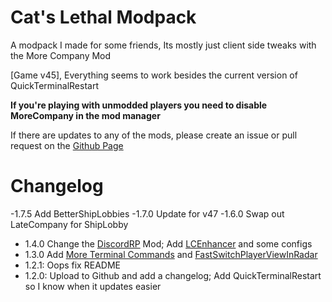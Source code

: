 # Cat's Lethal Modpack
A modpack I made for some friends, Its mostly just client side tweaks with the More Company Mod

[Game v45], Everything seems to work besides the current version of QuickTerminalRestart

**If you're playing with unmodded players you need to disable MoreCompany in the mod manager**

If there are updates to any of the mods, please create an issue or pull request on the [Github Page](https://github.com/JustCat80/CatsLethalModpack)

# Changelog
-1.7.5
    Add BetterShipLobbies
-1.7.0
    Update for v47
-1.6.0
    Swap out LateCompany for ShipLobby
- 1.4.0
    Change the [DiscordRP](https://thunderstore.io/c/lethal-company/p/Giltong/LethalCompanyDRP/) Mod;
    Add [LCEnhancer](https://thunderstore.io/c/lethal-company/p/Mom_Llama/Lethal_Company_Enhancer/) and some configs
- 1.3.0
    Add [More Terminal Commands](https://thunderstore.io/c/lethal-company/p/NavarroTech/MoreTerminalCommands/) and [FastSwitchPlayerViewInRadar](https://thunderstore.io/c/lethal-company/p/kRYstall9/FastSwitchPlayerViewInRadar/)
- 1.2.1:
    Oops fix README
- 1.2.0: 
    Upload to Github and add a changelog;
    Add QuickTerminalRestart so I know when it updates easier